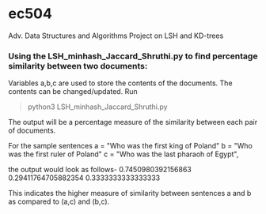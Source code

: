 # ec504
Adv. Data Structures and Algorithms Project on LSH and KD-trees

### Using the LSH_minhash_Jaccard_Shruthi.py to find percentage similarity between two documents:

Variables a,b,c are used to store the contents of the documents. The contents can be changed/updated. Run 

>python3 LSH_minhash_Jaccard_Shruthi.py 

The output will be a percentage measure of the similarity between each pair of documents.

For the sample sentences a = "Who was the first king of Poland"
b = "Who was the first ruler of Poland"
c = "Who was the last pharaoh of Egypt",

the output would look as follows-
0.7450980392156863 0.29411764705882354 0.3333333333333333

This indicates the higher measure of similarity between sentences a and b as compared to (a,c) and (b,c).

